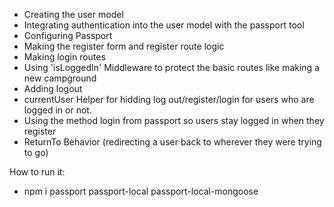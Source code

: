 
- Creating the user model
- Integrating authentication into the user model with the passport tool 
- Configuring Passport
- Making the register form and register route logic
- Making login routes
- Using 'isLoggedIn' Middleware to protect the basic routes like making a new campground
- Adding logout
- currentUser Helper for hidding log out/register/login for users who are logged in or not.
- Using the method login from passport so users stay logged in when they register
- ReturnTo Behavior (redirecting a user back to wherever they were trying to go)

How to run it:
- npm i passport passport-local passport-local-mongoose
